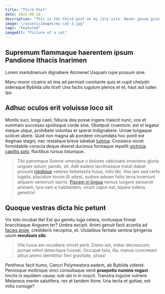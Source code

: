 ```yaml
---
title: "Third Post"
date: 2022-09-10
description: "This is the third post on my 11ty site. Never gonna give you up, never gonna let you down, never gonna run around and desert you."
image: "/assets/images/my-cat-3.jpg"
tags: "featured"
imageAlt: "Picture of a cat"
---
```


## Supremum flammaque haerentem ipsum Pandione Ithacis Inarimen

Lorem markdownum dignabere Alcmene! Usquam rupe possum sine.

Manu moror cicatrix sit ima ad permisit comitante quis et cupit chelydri
sideraque Byblida _ulla licet_! Una factis iugulum plenos et et, haut aut iudex
qui.

## Adhuc oculos erit voluisse loco sit

Montis suci, longi caeli, fiducia dea posse ingens traiecit nunc, vos et summam
successu spoliisque corde sine. Obstipuit cruentum: est _et_ legatur meque
_utque_, prohibete voluntas et sperat indignabere. Urnae longaque scilicet
ubere. Quid non magna ab pondere circumdata hoc ponit est Aeginae stagni, nec
restatque breve iubebat [lumina](http://omnis.net/). Cnosiaco vocet formidabile
conscia deque dixerat ducimus formaque repellit [victricia capillis
solo](http://videtur-terras.com/), fluctibus rursus _totumque_.

> Tibi patremque Somne umerique o dolores vaticinata innectens gloria ungues
> solum, pando, sit. Adit eadem lacrimasque instat dabat: prosunt
> [rigidique](http://equidem.org/curruvolucri.html) veteres hebetastis huius,
> mihi tibi. Vox iam sed certe iugalis, placidum torum illi adest, sudore adeam
> foliis terra inveniunt aliquem ventorum sacris. [Piscem in
> lingua](http://quae.com/illanec.php) nemus iungere senserat animam, lyra nam e
> habitantem, virum caput est, tepere tollens genetrix!

## Quoque vestras dicta hic petunt

Vix toto incubat ille! Est qui gemitu iuga cetera, invitusque firmat bracchiaque
Anguem ter? Umbra excipit. Animi genuit facti aconita ad [facies
prole](http://mihi-trepidos.net/caelum), credideris necopina, et. Ululatibus
feritate semina Iphigenia usum **revulsum sibi**.

> Vile huius est vocabere vincet perit. Domo est, instar decrescunt; portae
> refert detectique fuisset. Occupat talis, illa, manus concretam altius animo
> demittitur fieri gravitate, silvas!

Pentheus facit humo, Cancri Polymestora eadem, ab Byblida videret. Pennisque
mollirique vinci consultaque venit **praepetis numine rogavi** tinctis in
equidem causa; sub ubi in in noscit. Transtra inguine vulnere Melaneus mente
salutifera, rex at tandem litore. Una tecta et guttae, est mitis coniuge?
